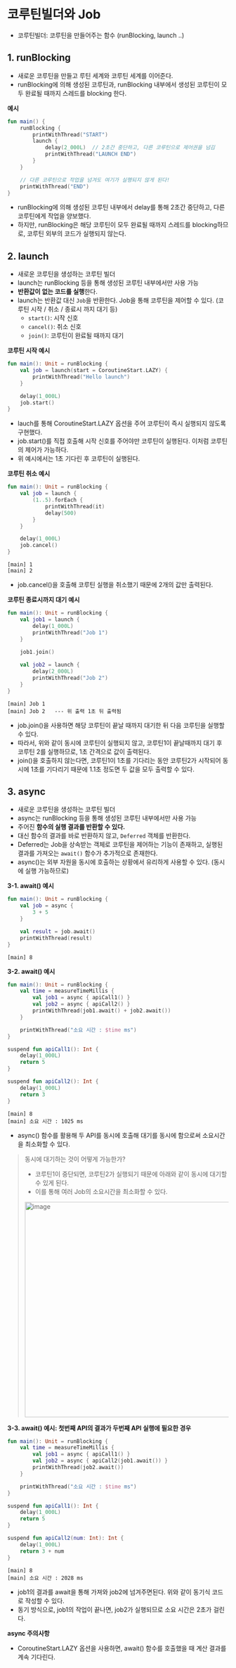 # 코루틴빌더와 Job
* 코루틴빌더: 코루틴을 만들어주는 함수 (runBlocking, launch ..)

## 1. runBlocking
* 새로운 코루틴을 만들고 루틴 세계와 코루틴 세계를 이어준다.
* runBlocking에 의해 생성된 코루틴과, runBlocking 내부에서 생성된 코루틴이 모두 완료될 때까지 스레드를 blocking 한다.

**예시**
```kotlin
fun main() {
    runBlocking {
        printWithThread("START")
        launch {
            delay(2_000L)  // 2초간 중단하고, 다른 코루틴으로 제어권을 넘김
            printWithThread("LAUNCH END")
        }
    }

    // 다른 코루틴으로 작업을 넘겨도 여기가 실행되지 않게 된다!
    printWithThread("END")
}
```
* runBlocking에 의해 생성된 코루틴 내부에서 delay를 통해 2초간 중단하고, 다른 코루틴에게 작업을 양보했다.
* 하지만, runBlocking은 해당 코루틴이 모두 완료될 때까지 스레드를 blocking하므로, 코루틴 외부의 코드가 실행되지 않는다.

## 2. launch
* 새로운 코루틴을 생성하는 코루틴 빌더
* launch는 runBlocking 등을 통해 생성된 코루틴 내부에서만 사용 가능
* **반환값이 없는 코드를 실행**한다.
* launch는 반환값 대신 `Job`을 반환한다. Job을 통해 코루틴을 제어할 수 있다. (코루틴 시작 / 취소 / 종료시 까지 대기 등)
  * `start()`: 시작 신호
  * `cancel()`: 취소 신호
  * `join()`: 코루틴이 완료될 때까지 대기

**코루틴 시작 예시**
```kotlin
fun main(): Unit = runBlocking {
    val job = launch(start = CoroutineStart.LAZY) {
        printWithThread("Hello launch")
    }

    delay(1_000L)
    job.start()
}
```
* lauch를 통해 CoroutineStart.LAZY 옵션을 주어 코루틴이 즉시 실행되지 않도록 구현했다.
* job.start()를 직접 호출해 시작 신호를 주어야만 코루틴이 실행된다. 이처럼 코루틴의 제어가 가능하다.
* 위 예시에서는 1초 기다린 후 코루틴이 실행된다.

**코루틴 취소 예시**
```kotlin
fun main(): Unit = runBlocking {
    val job = launch {
        (1..5).forEach {
            printWithThread(it)
            delay(500)
        }
    }

    delay(1_000L)
    job.cancel()
}
```
```
[main] 1
[main] 2
```
* job.cancel()을 호출해 코루틴 실행을 취소했기 때문에 2개의 값만 출력된다.

**코루틴 종료시까지 대기 예시**
```kotlin
fun main(): Unit = runBlocking {
    val job1 = launch {
        delay(1_000L)
        printWithThread("Job 1")
    }
    
    job1.join()

    val job2 = launch {
        delay(2_000L)
        printWithThread("Job 2")
    }
}
```
```
[main] Job 1
[main] Job 2   --- 위 출력 1초 뒤 출력됨
```
* job.join()을 사용하면 해당 코루틴이 끝날 때까지 대기한 뒤 다음 코루틴을 실행할 수 있다.
* 따라서, 위와 같이 동시에 코루틴이 실행되지 않고, 코루틴1이 끝날때까지 대기 후 코루틴 2를 실행하므로, 1초 간격으로 값이 출력된다.
* join()을 호출하지 않는다면, 코루틴1이 1초를 기다리는 동안 코루틴2가 시작되어 동시에 1초를 기다리기 때문에 1.1초 정도면 두 값을 모두 출력할 수 있다.

## 3. async
* 새로운 코루틴을 생성하는 코루틴 빌더
* async는 runBlocking 등을 통해 생성된 코루틴 내부에서만 사용 가능
* 주어진 **함수의 실행 결과를 반환할 수 있다.**
* 대신 함수의 결과를 바로 반환하지 않고, `Deferred` 객체를 반환한다.
* Deferred는 Job을 상속받는 객체로 코루틴을 제어하는 기능이 존재하고, 실행된 결과를 가져오는 `await()` 함수가 추가적으로 존재한다.
* async()는 외부 자원을 동시에 호출하는 상황에서 유리하게 사용할 수 있다. (동시에 실행 가능하므로)

**3-1. await() 예시**
```kotlin
fun main(): Unit = runBlocking {
    val job = async {
        3 + 5
    }

    val result = job.await()
    printWithThread(result)
}
```
```
[main] 8
```

**3-2. await() 예시**
```kotlin
fun main(): Unit = runBlocking {
    val time = measureTimeMillis {
        val job1 = async { apiCall1() }
        val job2 = async { apiCall2() }
        printWithThread(job1.await() + job2.await())
    }

    printWithThread("소요 시간 : $time ms")
}

suspend fun apiCall1(): Int {
    delay(1_000L)
    return 5
}

suspend fun apiCall2(): Int {
    delay(1_000L)
    return 3
}
```
```
[main] 8
[main] 소요 시간 : 1025 ms
```
* async() 함수를 활용해 두 API를 동시에 호출해 대기를 동시에 함으로써 소요시간을 최소화할 수 있다.

> 동시에 대기하는 것이 어떻게 가능한가?
> * 코루틴1이 중단되면, 코루틴2가 실행되기 때문에 아래와 같이 동시에 대기할 수 있게 된다.
> * 이를 통해 여러 Job의 소요시간을 최소화할 수 있다.
> <img width="490" alt="image" src="https://github.com/twoosky/TIL/assets/50009240/187e5720-2779-4310-80a0-863d3f20ee0a">

**3-3. await() 예시: 첫번째 API의 결과가 두번째 API 실행에 필요한 경우**
```kotlin
fun main(): Unit = runBlocking {
    val time = measureTimeMillis {
        val job1 = async { apiCall1() }
        val job2 = async { apiCall2(job1.await()) }
        printWithThread(job2.await())
    }

    printWithThread("소요 시간 : $time ms")
}

suspend fun apiCall1(): Int {
    delay(1_000L)
    return 5
}

suspend fun apiCall2(num: Int): Int {
    delay(1_000L)
    return 3 + num
}
```
```
[main] 8
[main] 소요 시간 : 2028 ms
```
* job1의 결과를 await을 통해 가져와 job2에 넘겨주면된다. 위와 같이 동기식 코드로 작성할 수 있다.
* 동기 방식으로, job1의 작업이 끝나면, job2가 실행되므로 소요 시간은 2초가 걸린다.

**async 주의사항**
* CoroutineStart.LAZY 옵션을 사용하면, await() 함수를 호출했을 때 계산 결과를 계속 기다린다.
